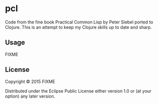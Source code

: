 # pcl

Code from the fine book Practical Common Lisp by Peter Siebel ported to Clojure.
This is an attempt to keep my Clojure skills up to date and sharp. 

## Usage

FIXME

## License

Copyright © 2015 FIXME

Distributed under the Eclipse Public License either version 1.0 or (at
your option) any later version.
